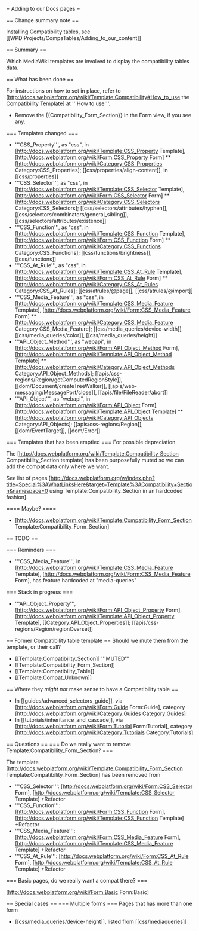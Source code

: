 = Adding to our Docs pages =

== Change summary note ==

  <nowiki>Installing Compatibility tables, see [[WPD:Projects/CompaTables/Adding_to_our_content]]</nowiki>

== Summary ==

Which MediaWiki templates are involved to display the compatibility tables data.

== What has been done ==

For instructions on how to set in place, refer to [http://docs.webplatform.org/wiki/Template:Compatibility#How_to_use the Compatibility Template] at '''How to use'''. 

* Remove the <nowiki>{{Compatibility_Form_Section}}</nowiki> in the Form view, if you see any.

=== Templates changed ===

* '''CSS_Property''', as "css", in [http://docs.webplatform.org/wiki/Template:CSS_Property Template], [http://docs.webplatform.org/wiki/Form:CSS_Property  Form]
** [http://docs.webplatform.org/wiki/Category:CSS_Properties Category:CSS_Properties]; [[css/properties/align-content]], in [[css/properties]]
* '''CSS_Selector''', as "css", in [http://docs.webplatform.org/wiki/Template:CSS_Selector Template], [http://docs.webplatform.org/wiki/Form:CSS_Selector Form]
** [http://docs.webplatform.org/wiki/Category:CSS_Selectors Category:CSS_Selectors]; [[css/selectors/attributes/hyphen]], [[css/selectors/combinators/general_sibling]], [[css/selectors/attributes/existence]]
* '''CSS_Function''', as "css", in [http://docs.webplatform.org/wiki/Template:CSS_Function Template], [http://docs.webplatform.org/wiki/Form:CSS_Function Form]
** [http://docs.webplatform.org/wiki/Category:CSS_Functions Category:CSS_Functions]; [[css/functions/brightness]], [[css/functions]]
* '''CSS_At_Rule''', as "css", in [http://docs.webplatform.org/wiki/Template:CSS_At_Rule Template], [http://docs.webplatform.org/wiki/Form:CSS_At_Rule Form]
** [http://docs.webplatform.org/wiki/Category:CSS_At_Rules Category:CSS_At_Rules]; [[css/atrules/@page]], [[css/atrules/@import]]
* '''CSS_Media_Feature''', as "css", in [http://docs.webplatform.org/wiki/Template:CSS_Media_Feature Template], [http://docs.webplatform.org/wiki/Form:CSS_Media_Feature Form]
** [http://docs.webplatform.org/wiki/Category:CSS_Media_Feature Category CSS_Media_Feature]; [[css/media_queries/device-width]], [[css/media_queries/color]], [[css/media_queries/height]]
* '''API_Object_Method''', as "webapi", in [http://docs.webplatform.org/wiki/Form:API_Object_Method Form], [http://docs.webplatform.org/wiki/Template:API_Object_Method Template]
**  [http://docs.webplatform.org/wiki/Category:API_Object_Methods Category:API_Object_Methods]; [[apis/css-regions/Region/getComputedRegionStyle]], [[dom/Document/createTreeWalker]], [[apis/web-messaging/MessagePort/close]], [[apis/file/FileReader/abort]]
* '''API_Object''', as "webapi", in [http://docs.webplatform.org/wiki/Form:API_Object Form], [http://docs.webplatform.org/wiki/Template:API_Object Template]
** [http://docs.webplatform.org/wiki/Category:API_Objects Category:API_Objects]; [[apis/css-regions/Region]], [[dom/EventTarget]], [[dom/Error]]

 
=== Templates that has been emptied ===
For possible depreciation.

The [http://docs.webplatform.org/wiki/Template:Compatibility_Section Compatibility_Section template] has been purposefully muted so we can add the compat data only where we want.

See list of pages [http://docs.webplatform.org/w/index.php?title=Special%3AWhatLinksHere&target=Template%3ACompatibility+Section&namespace=0 using Template:Compatibility_Section in an hardcoded fashion].

==== Maybe? ====
* [http://docs.webplatform.org/wiki/Template:Compatibility_Form_Section Template:Compatibility_Form_Section] 


== TODO ==

=== Reminders ===
* '''CSS_Media_Feature''', in [http://docs.webplatform.org/wiki/Template:CSS_Media_Feature Template], [http://docs.webplatform.org/wiki/Form:CSS_Media_Feature Form], has feature hardcoded at "media-queries"

=== Stack in progress ===
* '''API_Object_Property''', [http://docs.webplatform.org/wiki/Form:API_Object_Property Form], [http://docs.webplatform.org/wiki/Template:API_Object_Property Template], [[Category:API_Object_Properties]]; [[apis/css-regions/Region/regionOverset]]

== Former Compatibility table template ==
Should we mute them from the template, or their call?
* [[Template:Compatibility_Section]]  '''MUTED'''
* [[Template:Compatibility_Form_Section]]
* [[Template:Compatibility_Table]]
* [[Template:Compat_Unknown]]

== Where they *might not* make sense to have a Compatibility table ==
* In [[guides/advanced_selectors_guide]], via [http://docs.webplatform.org/wiki/Form:Guide Form:Guide], category [http://docs.webplatform.org/wiki/Category:Guides Category:Guides]
* In [[tutorials/inheritance_and_cascade]], via [http://docs.webplatform.org/wiki/Form:Tutorial Form:Tutorial], category [http://docs.webplatform.org/wiki/Category:Tutorials Category:Tutorials]

== Questions ==
=== Do we really want to remove Template:Compatibility_Form_Section? ===

The template [http://docs.webplatform.org/wiki/Template:Compatibility_Form_Section Template:Compatibility_Form_Section] has been removed from 

* '''CSS_Selector''':  [http://docs.webplatform.org/wiki/Form:CSS_Selector Form], [http://docs.webplatform.org/wiki/Template:CSS_Selector Template] +Refactor
* '''CSS_Function''':  [http://docs.webplatform.org/wiki/Form:CSS_Function Form], [http://docs.webplatform.org/wiki/Template:CSS_Function Template] +Refactor
* '''CSS_Media_Feature''':  [http://docs.webplatform.org/wiki/Form:CSS_Media_Feature Form], [http://docs.webplatform.org/wiki/Template:CSS_Media_Feature Template] +Refactor
* '''CSS_At_Rule''':  [http://docs.webplatform.org/wiki/Form:CSS_At_Rule Form], [http://docs.webplatform.org/wiki/Template:CSS_At_Rule Template]  +Refactor

=== Basic pages, do we really want a compat there? ===

[http://docs.webplatform.org/wiki/Form:Basic Form:Basic]

== Special cases ==
=== Multiple forms ===
Pages that has more than one form
* [[css/media_queries/device-height]], listed from [[css/mediaqueries]]